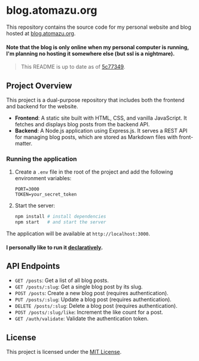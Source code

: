 # blog.atomazu.org

This repository contains the source code for my personal website and blog hosted at [blog.atomazu.org](https://blog.atomazu.org). 

#### Note that the blog is only online when my personal computer is running, I'm planning no hosting it somewhere else (but ssl is a nightmare).

> This README is up to date as of [5c77349](https://github.com/atomazu/atomazu.org/commit/5c773492d07a99ae2e5c6ca51aa6c978efe3a768).

## Project Overview

This project is a dual-purpose repository that includes both the frontend and backend for the website.

-   **Frontend**: A static site built with HTML, CSS, and vanilla JavaScript. It fetches and displays blog posts from the backend API.
-   **Backend**: A Node.js application using Express.js. It serves a REST API for managing blog posts, which are stored as Markdown files with front-matter.

### Running the application

1.  Create a `.env` file in the root of the project and add the following environment variables:

    ```
    PORT=3000
    TOKEN=your_secret_token
    ```

2.  Start the server:

    ```bash
    npm install # install dependencies
    npm start   # and start the server
    ```

The application will be available at `http://localhost:3000`.

#### I personally like to run it [declaratively](https://github.com/atomazu/my-nixos/blob/07fe8368238d6650f09dfee28ea5b3bed94efca1/hosts/desktop/blog.nix).

## API Endpoints

-   `GET /posts`: Get a list of all blog posts.
-   `GET /posts/:slug`: Get a single blog post by its slug.
-   `POST /posts`: Create a new blog post (requires authentication).
-   `PUT /posts/:slug`: Update a blog post (requires authentication).
-   `DELETE /posts/:slug`: Delete a blog post (requires authentication).
-   `POST /posts/:slug/like`: Increment the like count for a post.
-   `GET /auth/validate`: Validate the authentication token.

## License

This project is licensed under the [MIT License](https://opensource.org/licenses/MIT).
